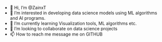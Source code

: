 - 👋 Hi, I’m @ZainxT
- 👀 I’m interested in developing data science models using ML algorithms and AI programs.
- 🌱 I’m currently learning Visualization tools, ML algorithms etc. 
- 💞️ I’m looking to collaborate on data science projects
- 📫 How to reach me message me on GITHUB

<!---
ZainxT/ZainxT is a ✨ special ✨ repository because its `README.md` (this file) appears on your GitHub profile.
You can click the Preview link to take a look at your changes.
--->

